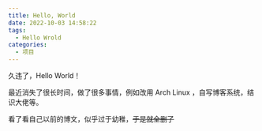 ```yaml
---
title: Hello, World
date: 2022-10-03 14:58:22
tags: 
  - Hello Wrold
categories:
  - 项目
---
```


久违了，Hello World！

<!-- more -->

最近消失了很长时间，做了很多事情，例如改用 Arch Linux ，自写博客系统，结识大佬等。

看了看自己以前的博文，似乎过于幼稚，~~于是就全删了~~